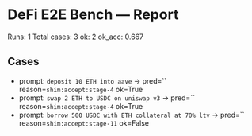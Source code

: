 # DeFi E2E Bench — Report

Runs: 1
Total cases: 3
ok: 2
ok_acc: 0.667

## Cases
- prompt: `deposit 10 ETH into aave` → pred=`` reason=`shim:accept:stage-4` ok=True
- prompt: `swap 2 ETH to USDC on uniswap v3` → pred=`` reason=`shim:accept:stage-4` ok=True
- prompt: `borrow 500 USDC with ETH collateral at 70% ltv` → pred=`` reason=`shim:accept:stage-11` ok=False